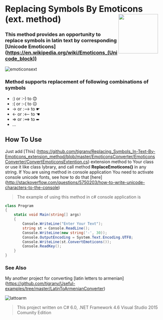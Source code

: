 # Replacing Symbols By Emoticons (ext. method) <img src="https://cloud.githubusercontent.com/assets/24522089/21962098/41a510c8-db36-11e6-95ef-eb392a0a1919.png" align="right" width="130px" height="130px" /> 
### This method provides an opportunity to replace symbols in latin text by corresponding [Unicode Emoticons] (https://en.wikipedia.org/wiki/Emoticons_(Unicode_block))
![emoticonsext](https://cloud.githubusercontent.com/assets/24522089/22016876/41975f82-dcc1-11e6-9d41-d1f42d06c7d4.gif)

### Method supports replacement of following combinations of symbols 

* :) or :-) to  &#128522;
* :( or :-( to  &#9785;
* -> or :--> to  &#9755;
* <- or :<-- to  &#9754;
* => or :==> to  &#10152;
* ...

## How To Use
Just add [This] (https://github.com/tigranv/Replacing_Symbols_In-Text-By-Emoticons_extension_method/blob/master/EmoticonsConverter/EmoticonsConverter/ConvertEmoticonsExtention.cs) extension method to Your class or use it like class lybrary, and call method **ReplaceEmoticons()**  in any string.
If You are using method in console application You need to activate console unicode fonts, see how to do that [here] (http://stackoverflow.com/questions/5750203/how-to-write-unicode-characters-to-the-console)   

> The example of using this method in c# console application is
```c#
class Program
{
    static void Main(string[] args)
    {
        Console.WriteLine("Enter Your Text");
        string st = Console.ReadLine();
        Console.WriteLine(new string('-', 30));
        Console.OutputEncoding = System.Text.Encoding.UTF8;
        Console.WriteLine(st.ConvertEmoticons());
        Console.ReadKey();
    }
}
```

### See Also

My another project for converting  [latin letters to armenian] (https://github.com/tigranv/Useful-examples/tree/master/LatinToArmenianConverter)

![lattoarm](https://cloud.githubusercontent.com/assets/24522089/21999629/84782556-dc54-11e6-87df-d6780b7d9649.gif)

> This project written on C# 6.0, .NET Framework 4.6 Visual Studio 2015 Comunity Edition



